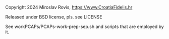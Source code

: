 
Copyright 2024 Miroslav Rovis, https://www.CroatiaFidelis.hr

Released under BSD license, pls. see LICENSE

See workPCAPs/PCAPs-work-prep-sep.sh and scripts that are employed by it.

